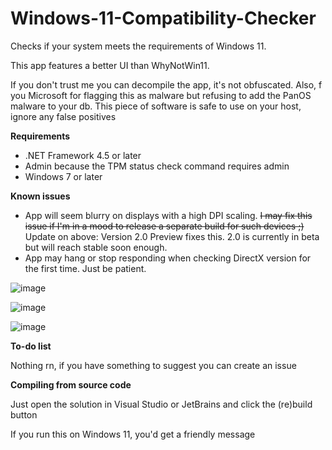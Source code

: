 # Windows-11-Compatibility-Checker
Checks if your system meets the requirements of Windows 11.

This app features a better UI than WhyNotWin11.

If you don't trust me you can decompile the app, it's not obfuscated. Also, f you Microsoft for flagging this as malware but refusing to add the PanOS malware to your db. This piece of software is safe to use on your host, ignore any false positives

**Requirements**
- .NET Framework 4.5 or later
- Admin because the TPM status check command requires admin
- Windows 7 or later

**Known issues**
- App will seem blurry on displays with a high DPI scaling. ~~I may fix this issue if I'm in a mood to release a separate build for such devices ;)~~
Update on above: Version 2.0 Preview fixes this. 2.0 is currently in beta but will reach stable soon enough.
- App may hang or stop responding when checking DirectX version for the first time. Just be patient.

![image](https://user-images.githubusercontent.com/63195743/123732321-50798000-d8cc-11eb-95d5-ed092e53e596.png)

![image](https://user-images.githubusercontent.com/63195743/123904190-a7518900-d9a2-11eb-884c-fe067c99a086.png)

![image](https://user-images.githubusercontent.com/63195743/123904208-b0425a80-d9a2-11eb-8f4c-9a6a08eb1244.png)


**To-do list**

Nothing rn, if you have something to suggest you can create an issue

**Compiling from source code**

Just open the solution in Visual Studio or JetBrains and click the (re)build button

If you run this on Windows 11, you'd get a friendly message
